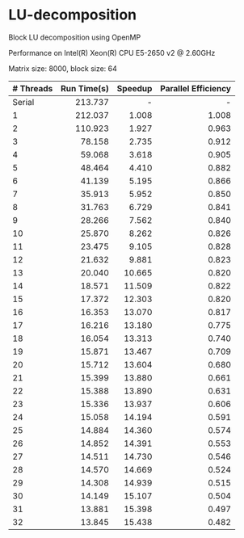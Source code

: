 # LU-decomposition
Block LU decomposition using OpenMP

Performance on Intel(R) Xeon(R) CPU E5-2650 v2 @ 2.60GHz

Matrix size: 8000, block size: 64

| # Threads | Run Time(s) | Speedup | Parallel Efficiency |
| --------- | ----------: | ------: | ------------------: |
| Serial    |     213.737 |       - |                   - |
| 1         |     212.037 |   1.008 |               1.008 |
| 2         |     110.923 |   1.927 |               0.963 |
| 3         |      78.158 |   2.735 |               0.912 |
| 4         |      59.068 |   3.618 |               0.905 |
| 5         |      48.464 |   4.410 |               0.882 |
| 6         |      41.139 |   5.195 |               0.866 |
| 7         |      35.913 |   5.952 |               0.850 |
| 8         |      31.763 |   6.729 |               0.841 |
| 9         |      28.266 |   7.562 |               0.840 |
| 10        |      25.870 |   8.262 |               0.826 |
| 11        |      23.475 |   9.105 |               0.828 |
| 12        |      21.632 |   9.881 |               0.823 |
| 13        |      20.040 |  10.665 |               0.820 |
| 14        |      18.571 |  11.509 |               0.822 |
| 15        |      17.372 |  12.303 |               0.820 |
| 16        |      16.353 |  13.070 |               0.817 |
| 17        |      16.216 |  13.180 |               0.775 |
| 18        |      16.054 |  13.313 |               0.740 |
| 19        |      15.871 |  13.467 |               0.709 |
| 20        |      15.712 |  13.604 |               0.680 |
| 21        |      15.399 |  13.880 |               0.661 |
| 22        |      15.388 |  13.890 |               0.631 |
| 23        |      15.336 |  13.937 |               0.606 |
| 24        |      15.058 |  14.194 |               0.591 |
| 25        |      14.884 |  14.360 |               0.574 |
| 26        |      14.852 |  14.391 |               0.553 |
| 27        |      14.511 |  14.730 |               0.546 |
| 28        |      14.570 |  14.669 |               0.524 |
| 29        |      14.308 |  14.939 |               0.515 |
| 30        |      14.149 |  15.107 |               0.504 |
| 31        |      13.881 |  15.398 |               0.497 |
| 32        |      13.845 |  15.438 |               0.482 |
